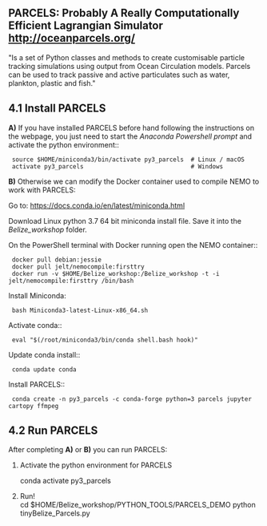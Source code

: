 ## PARCELS: Probably A Really Computationally Efficient Lagrangian Simulator <http://oceanparcels.org/>
"Is a set of Python classes and methods to create customisable particle tracking simulations using output from Ocean Circulation models. Parcels can be used to track passive and active particulates such as water, plankton, plastic and fish." 


## 4.1 Install PARCELS

**A)** If you have installed PARCELS before hand following the instructions on the webpage, you just need to start the *Anaconda Powershell prompt* and activate the python environment::
     
     source $HOME/miniconda3/bin/activate py3_parcels  # Linux / macOS
     activate py3_parcels                              # Windows


**B)** Otherwise we can modify the Docker container used to compile NEMO to work with PARCELS:
 
Go to: <https://docs.conda.io/en/latest/miniconda.html>

Download Linux python 3.7 64 bit miniconda install file. Save it into the *Belize_workshop* folder.

On the PowerShell terminal with Docker running open the NEMO container::


     docker pull debian:jessie
     docker pull jelt/nemocompile:firsttry
     docker run -v $HOME/Belize_workshop:/Belize_workshop -t -i jelt/nemocompile:firsttry /bin/bash

Install Miniconda:

     bash Miniconda3-latest-Linux-x86_64.sh

Activate conda::

     eval "$(/root/miniconda3/bin/conda shell.bash hook)"

Update conda install::

     conda update conda

Install PARCELS::

     conda create -n py3_parcels -c conda-forge python=3 parcels jupyter cartopy ffmpeg



## 4.2 Run PARCELS
After completing **A)** or **B)** you can run PARCELS:

1) Activate the python environment for PARCELS

     conda activate py3_parcels
2) Run!   
     cd $HOME/Belize_workshop/PYTHON_TOOLS/PARCELS_DEMO
     python tinyBelize_Parcels.py

